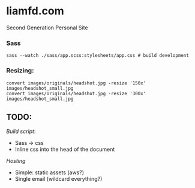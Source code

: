# liamfd.com
Second Generation Personal Site

### Sass
```
sass --watch ./sass/app.scss:stylesheets/app.css # build development
```

### Resizing:
```
convert images/originals/headshot.jpg -resize '150x' images/headshot_small.jpg
convert images/originals/headshot.jpg -resize '300x' images/headshot_small.jpg
```

## TODO:

*Build script*:
- Sass -> css
- Inline css into the head of the document

*Hosting*
- Simple: static assets (aws?)
- Single email (wildcard everything?)
